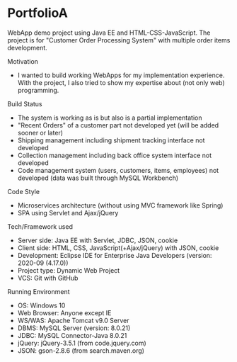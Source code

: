 # PortfolioA
WebApp demo project using Java EE and HTML-CSS-JavaScript. The project is for "Customer Order Processing System" with multiple order items development.

Motivation
- I wanted to build working WebApps for my implementation experience. With the project, I also tried to show my expertise about (not only web) programming.

Build Status
- The system is working as is but also is a partial implementation
- "Recent Orders" of a customer part not developed yet (will be added sooner or later)
- Shipping management including shipment tracking interface not developed
- Collection management including back office system interface not developed
- Code management system (users, customers, items, employees) not developed (data was built through MySQL Workbench)

Code Style
- Microservices architecture (without using MVC framework like Spring)
- SPA using Servlet and Ajax/jQuery

Tech/Framework used
- Server side: Java EE with Servlet, JDBC, JSON, cookie
- Client side: HTML, CSS, JavaScript(+Ajax/jQuery) with JSON, cookie
- Development: Eclipse IDE for Enterprise Java Developers (version: 2020-09 (4.17.0))
- Project type: Dynamic Web Project
- VCS: Git with GitHub

Running Environment
- OS: Windows 10
- Web Browser: Anyone except IE
- WS/WAS: Apache Tomcat v9.0 Server
- DBMS: MySQL Server (version: 8.0.21)
- JDBC: MySQL Connector-Java 8.0.21
- jQuery: jQuery-3.5.1 (from code.jquery.com)
- JSON: gson-2.8.6 (from search.maven.org)



